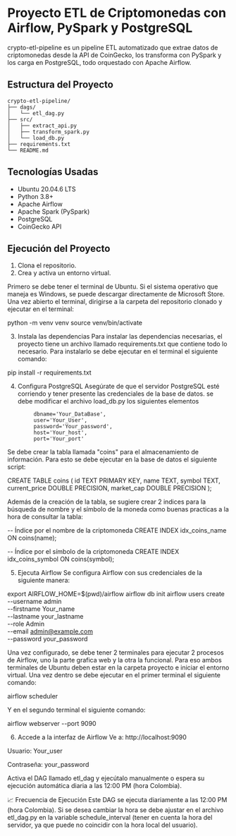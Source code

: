 # Proyecto ETL de Criptomonedas con Airflow, PySpark y PostgreSQL

crypto-etl-pipeline es un pipeline ETL automatizado que extrae datos de criptomonedas desde la API de CoinGecko, los transforma con PySpark y los carga en PostgreSQL, todo orquestado con Apache Airflow.

## Estructura del Proyecto


```
crypto-etl-pipeline/
├── dags/
│   └── etl_dag.py
├── src/
│   ├── extract_api.py
│   ├── transform_spark.py
│   └── load_db.py
├── requirements.txt
└── README.md
```


## Tecnologías Usadas

- Ubuntu 20.04.6 LTS
- Python 3.8+
- Apache Airflow
- Apache Spark (PySpark)
- PostgreSQL
- CoinGecko API


## Ejecución del Proyecto

1. Clona el repositorio.
2. Crea y activa un entorno virtual.

Primero se debe tener el terminal de Ubuntu. Si el sistema operativo que maneja es Windows, se puede descargar directamente de Microsoft Store. Una vez abierto el terminal, dirigirse a la carpeta del repositorio clonado y ejecutar en el terminal:

python -m venv venv
source venv/bin/activate

3. Instala las dependencias
Para instalar las dependencias necesarias, el proyecto tiene un archivo llamado requirements.txt que contiene todo lo necesario. Para instalarlo se debe ejecutar en el terminal el siguiente comando:

pip install -r requirements.txt


4. Configura PostgreSQL
Asegúrate de que el servidor PostgreSQL esté corriendo y tener presente las credenciales de la base de datos. se debe modificar el archivo load_db.py los siguientes elementos

            dbname='Your_DataBase',
            user='Your_User',
            password='Your_password',
            host='Your_host',
            port='Your_port'

Se debe crear la tabla llamada "coins" para el almacenamiento de información. Para esto se debe ejecutar en la base de datos el siguiente script:

CREATE TABLE coins (
    id TEXT PRIMARY KEY,
    name TEXT,
    symbol TEXT,
    current_price DOUBLE PRECISION,
    market_cap DOUBLE PRECISION
);


Además de la creación de la tabla, se sugiere crear 2  indices para la búsqueda de nombre y el símbolo de la moneda como buenas practicas a la hora de consultar la tabla:

-- Índice por el nombre de la criptomoneda
CREATE INDEX idx_coins_name ON coins(name);

-- Índice por el símbolo de la criptomoneda
CREATE INDEX idx_coins_symbol ON coins(symbol);


5. Ejecuta Airflow
Se configura Airflow con sus credenciales de la siguiente manera:

export AIRFLOW_HOME=$(pwd)/airflow
airflow db init
airflow users create \
  --username admin \
  --firstname Your_name \
  --lastname your_lastname \
  --role Admin \
  --email admin@example.com \
  --password your_password

Una vez configurado, se debe tener 2 terminales para ejecutar 2 procesos de Airflow, uno la parte grafica web y la otra la funcional. Para eso ambos terminales de Ubuntu deben estar en la carpeta proyecto e iniciar el entorno virtual. Una vez dentro se debe ejecutar en el primer terminal el siguiente comando:

airflow scheduler

Y en el segundo terminal el siguiente comando:

airflow webserver --port 9090

6. Accede a la interfaz de Airflow
Ve a: http://localhost:9090

Usuario: Your_user

Contraseña: your_password

Activa el DAG llamado etl_dag y ejecútalo manualmente o espera su ejecución automática diaria a las 12:00 PM (hora Colombia).

📈 Frecuencia de Ejecución
Este DAG se ejecuta diariamente a las 12:00 PM (hora Colombia). Si se desea cambiar la hora se debe ajustar en el archivo etl_dag.py en la variable schedule_interval (tener en cuenta la hora del servidor, ya que puede no coincidir con la hora local del usuario).

